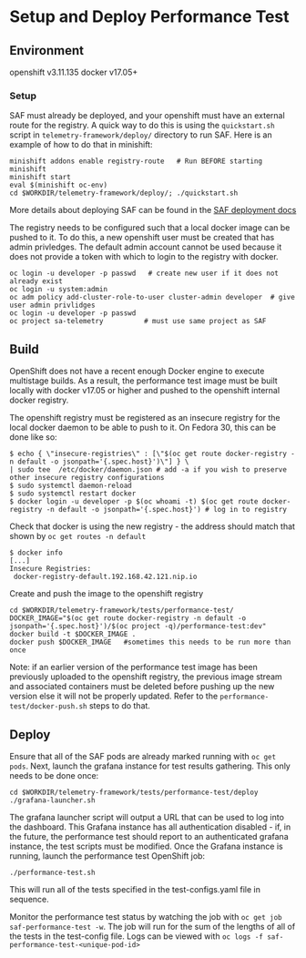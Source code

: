 # Setup and Deploy Performance Test

## Environment

openshift v3.11.135
docker v17.05+

### Setup

SAF must already be deployed, and your openshift must have an external route
for the registry. A quick way to do this is using the `quickstart.sh` script in
`telemetry-framework/deploy/` directory to run SAF. Here is an example of how
to do that in minishift:

```shell
minishift addons enable registry-route   # Run BEFORE starting minishift
minishift start
eval $(minishift oc-env)
cd $WORKDIR/telemetry-framework/deploy/; ./quickstart.sh
```

More details about deploying SAF can be found in the
[SAF deployment docs](../../../deploy/)

The registry needs to be configured such that a local docker image can
be pushed to it. To do this, a new openshift user must be created that has
admin privledges. The default admin account cannot be used because it does not
provide a token with which to login to the registry with docker.

```shell
oc login -u developer -p passwd   # create new user if it does not already exist
oc login -u system:admin
oc adm policy add-cluster-role-to-user cluster-admin developer  # give user admin privlidges
oc login -u developer -p passwd
oc project sa-telemetry          # must use same project as SAF
```

## Build

OpenShift does not have a recent enough Docker engine to execute
multistage builds. As a result, the performance test image must be built locally
with docker v17.05 or higher and pushed to the openshift internal docker registry.

The openshift registry must be registered as an insecure registry for the local
docker daemon to be able to push to it. On Fedora 30, this can be done like so:

```shell
$ echo { \"insecure-registries\" : [\"$(oc get route docker-registry -n default -o jsonpath='{.spec.host}')\"] } \
| sudo tee  /etc/docker/daemon.json # add -a if you wish to preserve other insecure registry configurations
$ sudo systemctl daemon-reload
$ sudo systemctl restart docker
$ docker login -u developer -p $(oc whoami -t) $(oc get route docker-registry -n default -o jsonpath='{.spec.host}') # log in to registry
```

Check that docker is using the new registry - the address should match that
shown by `oc get routes -n default`

```shell
$ docker info
[...]
Insecure Registries:
 docker-registry-default.192.168.42.121.nip.io
```

Create and push the image to the openshift registry

```shell
cd $WORKDIR/telemetry-framework/tests/performance-test/
DOCKER_IMAGE="$(oc get route docker-registry -n default -o jsonpath='{.spec.host}')/$(oc project -q)/performance-test:dev"
docker build -t $DOCKER_IMAGE .
docker push $DOCKER_IMAGE   #sometimes this needs to be run more than once
```

Note: if an earlier version of the performance test image has been previously
uploaded to the openshift registry, the previous image stream and associated
containers must be deleted before pushing up the new version else it will not
be properly updated. Refer to the `performance-test/docker-push.sh` steps to
do that.

## Deploy

Ensure that all of the SAF pods are already marked running with `oc get pods`.
Next, launch the grafana instance for test results gathering. This only needs
to be done once:

```shell
cd $WORKDIR/telemetry-framework/tests/performance-test/deploy
./grafana-launcher.sh
```

The grafana launcher script will output a URL that can be used to log into the
dashboard. This Grafana instance has all authentication disabled - if, in the
future, the performance test should report to an authenticated grafana instance,
the test scripts must be modified. Once the Grafana instance is running, launch
the performance test OpenShift job:

```shell
./performance-test.sh
```

This will run all of the tests specified in the test-configs.yaml file in
sequence.

Monitor the performance test status by watching the job with
`oc get job saf-performance-test -w`. The job will run for the sum of the lengths
of all of the tests in the test-config file. Logs can be viewed with
`oc logs -f saf-performance-test-<unique-pod-id>`
